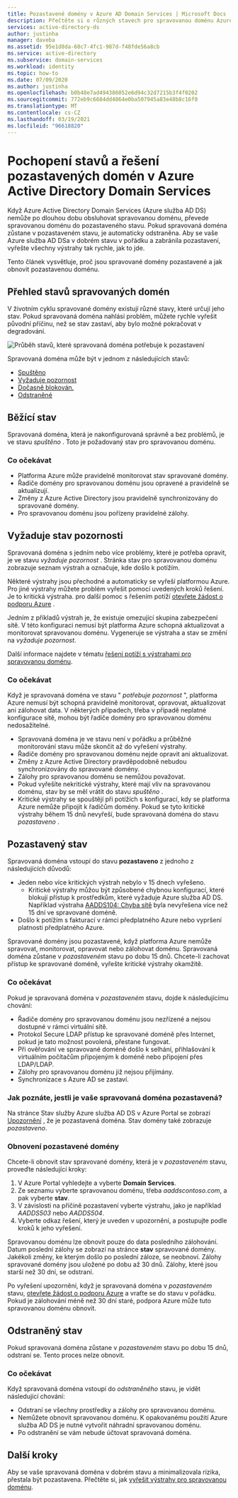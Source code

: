 ```yaml
---
title: Pozastavené domény v Azure AD Domain Services | Microsoft Docs
description: Přečtěte si o různých stavech pro spravovanou doménu Azure služba AD DS a o tom, jak obnovit pozastavenou doménu.
services: active-directory-ds
author: justinha
manager: daveba
ms.assetid: 95e1d8da-60c7-4fc1-987d-f48fde56a8cb
ms.service: active-directory
ms.subservice: domain-services
ms.workload: identity
ms.topic: how-to
ms.date: 07/09/2020
ms.author: justinha
ms.openlocfilehash: b0b48e7ad494386052e6d94c32d7215b3f4f0202
ms.sourcegitcommit: 772eb9c6684dd4864e0ba507945a83e48b8c16f0
ms.translationtype: MT
ms.contentlocale: cs-CZ
ms.lasthandoff: 03/19/2021
ms.locfileid: "96618820"
---
```

# <a name="understand-the-health-states-and-resolve-suspended-domains-in-azure-active-directory-domain-services"></a>Pochopení stavů a řešení pozastavených domén v Azure Active Directory Domain Services

Když Azure Active Directory Domain Services (Azure služba AD DS) nemůže po dlouhou dobu obsluhovat spravovanou doménu, převede spravovanou doménu do pozastaveného stavu. Pokud spravovaná doména zůstane v pozastaveném stavu, je automaticky odstraněna. Aby se vaše Azure služba AD DSa v dobrém stavu v pořádku a zabránila pozastavení, vyřešte všechny výstrahy tak rychle, jak to jde.

Tento článek vysvětluje, proč jsou spravované domény pozastavené a jak obnovit pozastavenou doménu.

## <a name="overview-of-managed-domain-states"></a>Přehled stavů spravovaných domén

V životním cyklu spravované domény existují různé stavy, které určují jeho stav. Pokud spravovaná doména nahlásí problém, můžete rychle vyřešit původní příčinu, než se stav zastaví, aby bylo možné pokračovat v degradování.

![Průběh stavů, které spravovaná doména potřebuje k pozastavení](media/active-directory-domain-services-suspension/suspension-timeline.PNG)

Spravovaná doména může být v jednom z následujících stavů:

* [Spuštěno](#running-state)
* [Vyžaduje pozornost](#needs-attention-state)
* [Dočasně blokován.](#suspended-state)
* [Odstraněné](#deleted-state)

## <a name="running-state"></a>Běžící stav

Spravovaná doména, která je nakonfigurovaná správně a bez problémů, je ve stavu *spuštěno* . Toto je požadovaný stav pro spravovanou doménu.

### <a name="what-to-expect"></a>Co očekávat

* Platforma Azure může pravidelně monitorovat stav spravované domény.
* Řadiče domény pro spravovanou doménu jsou opravené a pravidelně se aktualizují.
* Změny z Azure Active Directory jsou pravidelně synchronizovány do spravované domény.
* Pro spravovanou doménu jsou pořízeny pravidelné zálohy.

## <a name="needs-attention-state"></a>Vyžaduje stav pozornosti

Spravovaná doména s jedním nebo více problémy, které je potřeba opravit, je ve stavu *vyžaduje pozornost* . Stránka stav pro spravovanou doménu zobrazuje seznam výstrah a označuje, kde došlo k potížím.

Některé výstrahy jsou přechodné a automaticky se vyřeší platformou Azure. Pro jiné výstrahy můžete problém vyřešit pomocí uvedených kroků řešení. Je to kritická výstraha. pro další pomoc s řešením potíží [otevřete žádost o podporu Azure][azure-support] .

Jedním z příkladů výstrah je, že existuje omezující skupina zabezpečení sítě. V této konfiguraci nemusí být platforma Azure schopná aktualizovat a monitorovat spravovanou doménu. Vygeneruje se výstraha a stav se změní na *vyžaduje pozornost*.

Další informace najdete v tématu [řešení potíží s výstrahami pro spravovanou doménu][resolve-alerts].

### <a name="what-to-expect"></a>Co očekávat

Když je spravovaná doména ve stavu " *potřebuje pozornost* ", platforma Azure nemusí být schopná pravidelně monitorovat, opravovat, aktualizovat ani zálohovat data. V některých případech, třeba v případě neplatné konfigurace sítě, mohou být řadiče domény pro spravovanou doménu nedosažitelné.

* Spravovaná doména je ve stavu není v pořádku a průběžné monitorování stavu může skončit až do vyřešení výstrahy.
* Řadiče domény pro spravovanou doménu nejde opravit ani aktualizovat.
* Změny z Azure Active Directory pravděpodobně nebudou synchronizovány do spravované domény.
* Zálohy pro spravovanou doménu se nemůžou považovat.
* Pokud vyřešíte nekritické výstrahy, které mají vliv na spravovanou doménu, stav by se měl vrátit do stavu *spuštěno* .
* Kritické výstrahy se spouštějí při potížích s konfigurací, kdy se platforma Azure nemůže připojit k řadičům domény. Pokud se tyto kritické výstrahy během 15 dnů nevyřeší, bude spravovaná doména do stavu *pozastaveno* .

## <a name="suspended-state"></a>Pozastavený stav

Spravovaná doména vstoupí do stavu **pozastaveno** z jednoho z následujících důvodů:

* Jeden nebo více kritických výstrah nebylo v 15 dnech vyřešeno.
    * Kritické výstrahy můžou být způsobené chybnou konfigurací, které blokují přístup k prostředkům, které vyžaduje Azure služba AD DS. Například výstraha [AADDS104: Chyba sítě][alert-nsg] byla nevyřešena více než 15 dní ve spravované doméně.
* Došlo k potížím s fakturací v rámci předplatného Azure nebo vypršení platnosti předplatného Azure.

Spravované domény jsou pozastavené, když platforma Azure nemůže spravovat, monitorovat, opravovat nebo zálohovat doménu. Spravovaná doména zůstane v *pozastaveném* stavu po dobu 15 dnů. Chcete-li zachovat přístup ke spravované doméně, vyřešte kritické výstrahy okamžitě.

### <a name="what-to-expect"></a>Co očekávat

Pokud je spravovaná doména v *pozastaveném* stavu, dojde k následujícímu chování:

* Řadiče domény pro spravovanou doménu jsou nezřízené a nejsou dostupné v rámci virtuální sítě.
* Protokol Secure LDAP přístup ke spravované doméně přes Internet, pokud je tato možnost povolená, přestane fungovat.
* Při ověřování ve spravované doméně došlo k selhání, přihlašování k virtuálním počítačům připojeným k doméně nebo připojení přes LDAP/LDAP.
* Zálohy pro spravovanou doménu již nejsou přijímány.
* Synchronizace s Azure AD se zastaví.

### <a name="how-do-you-know-if-your-managed-domain-is-suspended"></a>Jak poznáte, jestli je vaše spravovaná doména pozastavená?

Na stránce Stav služby Azure služba AD DS v Azure Portal se zobrazí [Upozornění][resolve-alerts] , že je pozastavená doména. Stav domény také zobrazuje *pozastaveno*.

### <a name="restore-a-suspended-domain"></a>Obnovení pozastavené domény

Chcete-li obnovit stav spravované domény, která je v *pozastaveném* stavu, proveďte následující kroky:

1. V Azure Portal vyhledejte a vyberte **Domain Services**.
1. Ze seznamu vyberte spravovanou doménu, třeba *aaddscontoso.com*, a pak vyberte **stav**.
1. V závislosti na příčině pozastavení vyberte výstrahu, jako je například *AADDS503* nebo *AADDS504*.
1. Vyberte odkaz řešení, který je uveden v upozornění, a postupujte podle kroků k jeho vyřešení.

Spravovanou doménu lze obnovit pouze do data posledního zálohování. Datum poslední zálohy se zobrazí na stránce **stav** spravované domény. Jakékoli změny, ke kterým došlo po poslední záloze, se neobnoví. Zálohy spravované domény jsou uložené po dobu až 30 dnů. Zálohy, které jsou starší než 30 dní, se odstraní.

Po vyřešení upozornění, když je spravovaná doména v *pozastaveném* stavu, [otevřete žádost o podporu Azure][azure-support] a vraťte se do stavu v pořádku. Pokud je zálohování méně než 30 dní staré, podpora Azure může tuto spravovanou doménu obnovit.

## <a name="deleted-state"></a>Odstraněný stav

Pokud spravovaná doména zůstane v *pozastaveném* stavu po dobu 15 dnů, odstraní se. Tento proces nelze obnovit.

### <a name="what-to-expect"></a>Co očekávat

Když spravovaná doména vstoupí do *odstraněného* stavu, je vidět následující chování:

* Odstraní se všechny prostředky a zálohy pro spravovanou doménu.
* Nemůžete obnovit spravovanou doménu. K opakovanému použití Azure služba AD DS je nutné vytvořit náhradní spravovanou doménu.
* Po odstranění se vám nebude účtovat spravovaná doména.

## <a name="next-steps"></a>Další kroky

Aby se vaše spravovaná doména v dobrém stavu a minimalizovala rizika, přestala být pozastavena. Přečtěte si, jak [vyřešit výstrahy pro spravovanou doménu][resolve-alerts].

<!-- INTERNAL LINKS -->
[alert-nsg]: alert-nsg.md
[azure-support]: ../active-directory/fundamentals/active-directory-troubleshooting-support-howto.md
[resolve-alerts]: troubleshoot-alerts.md
